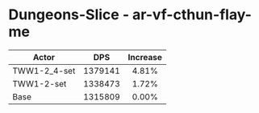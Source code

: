 # Dungeons-Slice - ar-vf-cthun-flay-me
| Actor | DPS | Increase |
|---|:---:|:---:|
|TWW1-2_4-set|1379141|4.81%|
|TWW1-2-set|1338473|1.72%|
|Base|1315809|0.00%|
